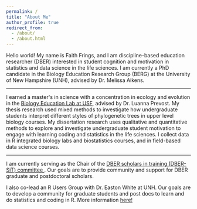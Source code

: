 ```yaml
---
permalink: /
title: "About Me"
author_profile: true
redirect_from: 
  - /about/
  - /about.html
---
```




Hello world! My name is Faith Frings, and I am discipline-based education researcher (DBER) interested in student cognition and motivation in statistics and data science in the life sciences. I am currently a PhD candidate in the Biology Education Research Group (BERG) at the University of New Hampshire (UNH), advised by Dr. Melissa Aikens. 

---
I earned a master's in science with a concentration in ecology and evolution in the [Biology Education Lab at USF](https://www.prevostlab.org/research-team), advised by Dr. Luanna Prevost. My thesis research used mixed methods to investigate how undergraduate students interpret different styles of phylogenetic trees in upper level biology courses. My dissertation research uses qualitative and quantitative methods to explore and investigate undergraduate student motivation to engage with learning coding and statistics in the life sciences. I collect data in R integrated biology labs and biostatistics courses, and in field-based data science courses.  

---

I am currently serving as the Chair of the [DBER scholars in training (DBER-SiT) committee ](https://saberbio.org/Committee-Chairs). Our goals are to provide community and support for DBER graduate and postdoctoral scholars. 

I also co-lead an R Users Group with Dr. Easton White at UNH. Our goals are to develop a community for graduate students and post docs to learn and do statistics and coding in R. More information [here!](https://unh-r-users-group.github.io/website/)






